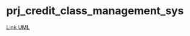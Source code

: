 # prj_credit_class_management_sys
[Link UML]([[URL](https://app.diagrams.net/#G1EWAlIeX2MmxAxENU3o-vMIFRdn2MOG0U#%7B%22pageId%22%3A%22gv5vA5d2aHFLA912INUz%22%7D)](https://app.diagrams.net/#G1EWAlIeX2MmxAxENU3o-vMIFRdn2MOG0U#%7B%22pageId%22%3A%22gv5vA5d2aHFLA912INUz%22%7D))
